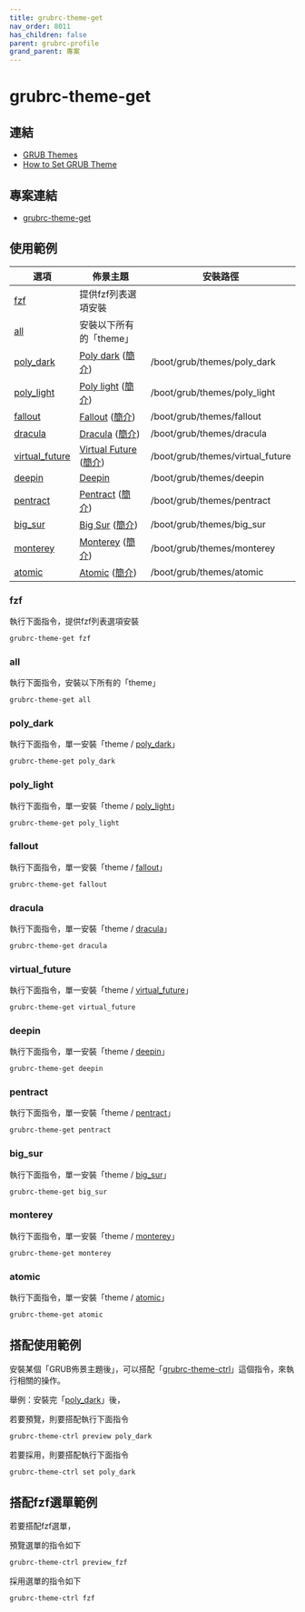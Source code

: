 ```yaml
---
title: grubrc-theme-get
nav_order: 8011
has_children: false
parent: grubrc-profile
grand_parent: 專案
---
```


# grubrc-theme-get


## 連結

* [GRUB Themes](https://www.gnome-look.org/browse?cat=109)
* [How to Set GRUB Theme](https://samwhelp.github.io/note-about-grub/read/howto/use_theme.html)


## 專案連結

* [grubrc-theme-get](https://github.com/samwhelp/note-about-grub/tree/gh-pages/_demo/project/grubrc-profile/grubrc-theme-get)


## 使用範例

| 選項 | 佈景主題 | 安裝路徑 |
| --- | --- | --- |
| [fzf](#fzf) | 提供fzf列表選項安裝 | |
| [all](#all) | 安裝以下所有的「theme」| |
| [poly_dark](#poly_dark) | [Poly dark](https://github.com/shvchk/poly-dark) ([簡介](https://www.gnome-look.org/p/1230780)) | /boot/grub/themes/poly_dark |
| [poly_light](#poly_light) | [Poly light](https://github.com/shvchk/poly-light) ([簡介](https://www.gnome-look.org/p/1176413)) | /boot/grub/themes/poly_light |
| [fallout](#fallout) | [Fallout](https://github.com/shvchk/fallout-grub-theme) ([簡介](https://www.gnome-look.org/p/1230882)) | /boot/grub/themes/fallout |
| [dracula](#dracula) | [Dracula](https://github.com/zshzero/dracula-grub2) ([簡介](https://www.gnome-look.org/p/1382440)) | /boot/grub/themes/dracula |
| [virtual_future](#virtual_future) | [Virtual Future](https://gitlab.com/deck451/virtual_future_grub_theme) ([簡介](https://www.gnome-look.org/p/1529571/)) | /boot/grub/themes/virtual_future |
| [deepin](#deepin) | [Deepin](https://github.com/linuxdeepin/deepin-grub2-themes) | /boot/grub/themes/deepin |
| [pentract](#pentract) | [Pentract](https://github.com/sarancodes/pentract-grub-theme) ([簡介](https://www.gnome-look.org/p/1661288)) | /boot/grub/themes/pentract |
| [big_sur](#big_sur) | [Big Sur](https://github.com/Teraskull/bigsur-grub2-theme) ([簡介](https://www.gnome-look.org/p/1443844)) | /boot/grub/themes/big_sur |
| [monterey](#monterey) | [Monterey](https://github.com/sandesh236/monterey-grub-theme) ([簡介](https://www.gnome-look.org/p/1577873)) | /boot/grub/themes/monterey |
| [atomic](#atomic) | [Atomic](https://github.com/lfelipe1501/Atomic-GRUB2-Theme) ([簡介](https://www.gnome-look.org/p/1443844)) | /boot/grub/themes/atomic |


### fzf

執行下面指令，提供fzf列表選項安裝

``` sh
grubrc-theme-get fzf
```

### all

執行下面指令，安裝以下所有的「theme」

``` sh
grubrc-theme-get all
```

### poly_dark

執行下面指令，單一安裝「theme / [poly_dark](https://github.com/shvchk/poly-dark)」

``` sh
grubrc-theme-get poly_dark
```

### poly_light

執行下面指令，單一安裝「theme / [poly_light](https://github.com/shvchk/poly-light)」

``` sh
grubrc-theme-get poly_light
```

### fallout

執行下面指令，單一安裝「theme / [fallout](https://github.com/shvchk/fallout-grub-theme)」

``` sh
grubrc-theme-get fallout
```

### dracula

執行下面指令，單一安裝「theme / [dracula](https://github.com/zshzero/dracula-grub2)」

``` sh
grubrc-theme-get dracula
```

### virtual_future

執行下面指令，單一安裝「theme / [virtual_future](https://gitlab.com/deck451/virtual_future_grub_theme/-/tree/main/virtual_future)」

``` sh
grubrc-theme-get virtual_future
```

### deepin

執行下面指令，單一安裝「theme / [deepin](https://github.com/linuxdeepin/deepin-grub2-themes/tree/master/themes/deepin)」

``` sh
grubrc-theme-get deepin
```

### pentract

執行下面指令，單一安裝「theme / [pentract](https://github.com/sarancodes/pentract-grub-theme)」

``` sh
grubrc-theme-get pentract
```

### big_sur

執行下面指令，單一安裝「theme / [big_sur](https://github.com/Teraskull/bigsur-grub2-theme/tree/master/bigsur)」

``` sh
grubrc-theme-get big_sur
```

### monterey

執行下面指令，單一安裝「theme / [monterey](https://github.com/sandesh236/monterey-grub-theme/tree/main/monterey-grub-theme)」

``` sh
grubrc-theme-get monterey
```

### atomic

執行下面指令，單一安裝「theme / [atomic](https://github.com/lfelipe1501/Atomic-GRUB2-Theme/tree/master/Atomic)」

``` sh
grubrc-theme-get atomic
```


## 搭配使用範例


安裝某個「GRUB佈景主題後」，可以搭配「[grubrc-theme-ctrl](https://samwhelp.github.io/note-about-grub/read/project/grubrc-profile/grubrc-theme-ctrl.html)」這個指令，來執行相關的操作。


舉例：安裝完「[poly_dark](#poly_dark)」後，


若要預覽，則要搭配執行下面指令

``` sh
grubrc-theme-ctrl preview poly_dark
```

若要採用，則要搭配執行下面指令

``` sh
grubrc-theme-ctrl set poly_dark
```

## 搭配fzf選單範例

若要搭配fzf選單，

預覽選單的指令如下

``` sh
grubrc-theme-ctrl preview_fzf
```

採用選單的指令如下

``` sh
grubrc-theme-ctrl fzf
```

